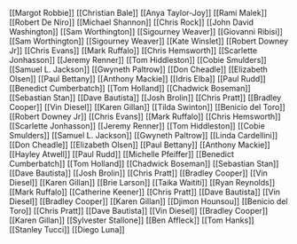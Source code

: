 [[Margot Robbie]]
[[Christian Bale]]
[[Anya Taylor-Joy]]
[[Rami Malek]]
[[Robert De Niro]]
[[Michael Shannon]]
[[Chris Rock]]
[[John David Washington]]
[[Sam Worthington]]
[[Sigourney Weaver]]
[[Giovanni Ribisi]]
[[Sam Worthington]]
[[Sigourney Weaver]]
[[Kate Winslet]]
[[Robert Downey Jr]]
[[Chris Evans]]
[[Mark Ruffalo]]
[[Chris Hemsworth]]
[[Scarlette Jonhasson]]
[[Jeremy Renner]]
[[Tom Hiddleston]]
[[Cobie Smulders]]
[[Samuel L. Jackson]]
[[Gwyneth Paltrow]]
[[Don Cheadle]]
[[Elizabeth Olsen]]
[[Paul Bettany]]
[[Anthony Mackie]]
[[Idris Elba]]
[[Paul Rudd]]
[[Benedict Cumberbatch]]
[[Tom Holland]]
[[Chadwick Boseman]]
[[Sebastian Stan]]
[[Dave Bautista]]
[[Josh Brolin]]
[[Chris Pratt]]
[[Bradley Cooper]]
[[Vin Diesel]]
[[Karen Gillan]]
[[Tilda Swinton]]
[[Benicio del Toro]]
[[Robert Downey Jr]]
[[Chris Evans]]
[[Mark Ruffalo]]
[[Chris Hemsworth]]
[[Scarlette Jonhasson]]
[[Jeremy Renner]]
[[Tom Hiddleston]]
[[Cobie Smulders]]
[[Samuel L. Jackson]]
[[Gwyneth Paltrow]]
[[Linda Cardellini]]
[[Don Cheadle]]
[[Elizabeth Olsen]]
[[Paul Bettany]]
[[Anthony Mackie]]
[[Hayley Atwell]]
[[Paul Rudd]]
[[Michelle Pfeiffer]]
[[Benedict Cumberbatch]]
[[Tom Holland]]
[[Chadwick Boseman]]
[[Sebastian Stan]]
[[Dave Bautista]]
[[Josh Brolin]]
[[Chris Pratt]]
[[Bradley Cooper]]
[[Vin Diesel]]
[[Karen Gillan]]
[[Brie Larson]]
[[Taika Waititi]]
[[Ryan Reynolds]]
[[Mark Ruffalo]]
[[Catherine Keener]]
[[Chris Pratt]]
[[Dave Bautista]]
[[Vin Diesel]]
[[Bradley Cooper]]
[[Karen Gillan]]
[[Djimon Hounsou]]
[[Benicio del Toro]]
[[Chris Pratt]]
[[Dave Bautista]]
[[Vin Diesel]]
[[Bradley Cooper]]
[[Karen Gillan]]
[[Sylvester Stallone]]
[[Ben Affleck]]
[[Tom Hanks]]
[[Stanley Tucci]]
[[Diego Luna]]
